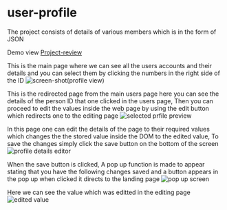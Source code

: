 # user-profile
The project consists of details of various members which is in the form of JSON

<label>Demo view</label>
<a href="https://mohammed-profile.netlify.app/index.html">Project-review</a>

This is the main page where we can see all the users accounts and their details and you can select them by clicking the numbers in the right side of the ID
![screen-shot(profile view)](https://user-images.githubusercontent.com/104298679/176442279-c95f99eb-46e8-494b-830d-c38911e6a05a.jpg)

This is the redirected page from the main users page here you can see the details of the person ID that one clicked in the users page, Then you can proceed to edit the values inside the web page by using the edit button which redirects one to the editing page
![selected prfile preview](https://user-images.githubusercontent.com/104298679/176443575-d5960490-d192-45bc-a0c3-32e53b5521b1.jpg)

In this page one can edit the details of the page to their required values which changes the the stored value inside the DOM to the edited value, To save the changes simply click the save button on the bottom of the screen
![profile details editor](https://user-images.githubusercontent.com/104298679/176444288-3e54a137-2292-4554-b2b0-c27b65449b27.jpg)

When the save button is clicked, A pop up function is made to appear stating that you have the following changes saved and a button appears in the pop up when clicked it directs to the landing page
![pop up screen](https://user-images.githubusercontent.com/104298679/176444787-4b6a00e5-a9da-4222-b36f-e82ca3d8923f.jpg)

Here we can see the value which was editted in the editing page
![edited value ](https://user-images.githubusercontent.com/104298679/176445528-e7b9e027-3d2f-4ac3-9734-b753a7056fc9.jpg)
